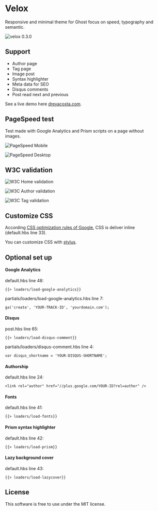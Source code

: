 # Velox

Responsive and minimal theme for Ghost focus on speed, typography and semantic.

![velox 0.3.0](https://raw.githubusercontent.com/dreyacosta/velox/master/screenshots/velox-0.3.0-preview.jpg)

## Support

- Author page
- Tag page
- Image post
- Syntax highlighter
- Meta data for SEO
- Disqus comments
- Post read next and previous

See a live demo here [dreyacosta.com](http://dreyacosta.com).

## PageSpeed test
Test made with Google Analytics and Prism scripts on a page without images.

![PageSpeed Mobile](https://raw.githubusercontent.com/dreyacosta/velox/master/screenshots/pagespeed-mobile.jpg)

![PageSpeed Desktop](https://raw.githubusercontent.com/dreyacosta/velox/master/screenshots/pagespeed-desktop.jpg)

## W3C validation

![W3C Home validation](https://raw.githubusercontent.com/dreyacosta/velox/master/screenshots/w3c-markup-home.jpg)

![W3C Author validation](https://raw.githubusercontent.com/dreyacosta/velox/master/screenshots/w3c-markup-author.jpg)

![W3C Tag validation](https://raw.githubusercontent.com/dreyacosta/velox/master/screenshots/w3c-markup-tag.jpg)

## Customize CSS
According [CSS optimization rules of Google](https://developers.google.com/speed/docs/insights/OptimizeCSSDelivery), CSS is deliver inline (default.hbs line 33).

You can customize CSS with [stylus](https://github.com/dreyacosta/velox/assets/stylesheets).

## Optional set up

#### Google Analytics
default.hbs line 48:
```
{{> loaders/load-google-analytics}}
```
partials/loaders/load-google-analytics.hbs line 7:
```
ga('create', 'YOUR-TRACK-ID', 'yourdomain.com');
```

#### Disqus
post.hbs line 65:
```
{{> loaders/load-disqus-comment}}
```
partials/loaders/disqus-comment.hbs line 4:
```
var disqus_shortname = 'YOUR-DISQUS-SHORTNAME';
```

#### Authorship
default.hbs line 24:
```
<link rel="author" href="//plus.google.com/YOUR-ID?rel=author" />
```

#### Fonts
default.hbs line 41:
```
{{> loaders/load-fonts}}
```

#### Prism syntax highlighter
default.hbs line 42:
```
{{> loaders/load-prism}}
```

#### Lazy background cover
default.hbs line 43:
```
{{> loaders/load-lazycover}}
```

## License
This software is free to use under the MIT license.

